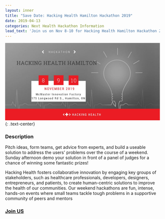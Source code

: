 ```yaml
---
layout: inner
title: "Save Date: Hacking Health Hamilton Hackathon 2019"
date: 2019-04-13
categories: Next Health Hackathon Information
lead_text: 'Join us on Nov 8-10 for Hacking Health Hamilton Hackathon 2019'
---
```


![Lauren](/img/2019-04-13/hackathon2019.png)
{: .text-center}

### Description
Pitch ideas, form teams, get advice from experts, and build a useable solution to address the users' problems over the course of a weekend. Sunday afternoon demo your solution in front of a panel of judges for a chance of winning some fantastic prizes!

Hacking Health fosters collaborative innovation by engaging key groups of stakeholders, such as healthcare professionals, developers, designers, entrepreneurs, and patients, to create human-centric solutions to improve the health of our communities. Our weekend hackathons are fun, intense, hands-on events where small teams tackle tough problems in a supportive community of peers and mentors


### [Join US](https://www.eventbrite.ca/e/hacking-health-hamilton-hackathon-2019-tickets-60104994657) 
